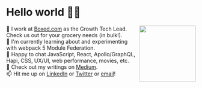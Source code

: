 # Hello world 🖖🏻 

<img src='https://media.giphy.com/media/R6xi8dXsRhIjK/giphy.gif' width='150' align='right'>

👷  I work at [Boxed.com](https://www.boxed.com) as the Growth Tech Lead. Check us out for your grocery needs (in bulk!).  
🌱  I'm currently learning about and experimenting with webpack 5 Module Federation.  
💬  Happy to chat JavaScript, React, Apollo/GraphQL, Hapi, CSS, UX/UI, web performance, movies, etc.  
🧠  Check out my writings on [Medium](https://suhanwijaya.medium.com/).  
📫  Hit me up on [LinkedIn](https://www.linkedin.com/in/suhanwijaya/) or [Twitter](https://twitter.com/suhanw) or [email](mailto:suhanw@gmail.com)!  


<!--
**suhanw/suhanw** is a ✨ _special_ ✨ repository because its `README.md` (this file) appears on your GitHub profile.

Here are some ideas to get you started:

- 🔭 I’m currently working on ...
- 🌱 I’m currently learning ...
- 👯 I’m looking to collaborate on ...
- 🤔 I’m looking for help with ...
- 💬 Ask me about ...
- 📫 How to reach me: ...
- 😄 Pronouns: ...
- ⚡ Fun fact: ...
-->
